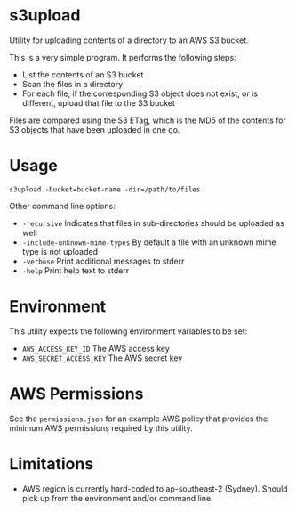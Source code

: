 s3upload
========

Utility for uploading contents of a directory to an AWS S3 bucket.

This is a very simple program. It performs the following steps:

* List the contents of an S3 bucket
* Scan the files in a directory
* For each file, if the corresponding S3 object does not exist, or is different, upload that file to the S3 bucket

Files are compared using the S3 ETag, which is the MD5 of the contents for S3 objects that have been uploaded in one go.

Usage
=====
`
  s3upload -bucket=bucket-name -dir=/path/to/files
`  

Other command line options:

* `-recursive` Indicates that files in sub-directories should be uploaded as well
* `-include-unknown-mime-types` By default a file with an unknown mime type is not uploaded
* `-verbose` Print additional messages to stderr
* `-help` Print help text to stderr

Environment
===========

This utility expects the following environment variables to be set:

* `AWS_ACCESS_KEY_ID` The AWS access key
* `AWS_SECRET_ACCESS_KEY` The AWS secret key

AWS Permissions
===============

See the `permissions.json` for an example AWS policy that provides the minimum AWS permissions required by this utility.

Limitations
===========

* AWS region is currently hard-coded to ap-southeast-2 (Sydney). Should pick up from the environment and/or command line.

  

